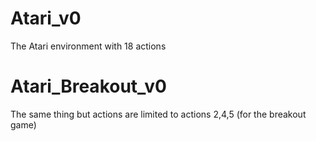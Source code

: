
# Atari_v0

The Atari environment with 18 actions

# Atari_Breakout_v0

The same thing but actions are limited to actions 2,4,5 (for the breakout game)
 
